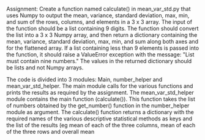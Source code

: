 Assignment: 
Create a function named calculate() in mean_var_std.py that uses Numpy 
to output the mean, variance, standard deviation, max, min, and sum 
of the rows, columns, and elements in a 3 x 3 array.
The input of the function should be a list containing 9 digits. 
The function should convert the list into a 3 x 3 Numpy array, 
and then return a dictionary containing the mean, variance, standard deviation, max, min, and sum 
along both axes and for the flattened array.
If a list containing less than 9 elements is passed into the function, 
it should raise a ValueError exception with the message: "List must contain nine numbers." 
The values in the returned dictionary should be lists and not Numpy arrays.

The code is divided into 3 modules:
Main, number_helper and mean_var_std_helper.
The main module calls for the various functions and prints the results as required by the assignment.
The mean_var_std_helper module contains the main function (calculate()). 
This function takes the list of numbers obtained by the get_number() function in the number_helper module as argument.
The calculate() function returns a dictionary with the required names of the various descriptive statistical methods as keys 
and the list of the results (eg mean of each of the three columns, mean of each of the three rows and overall mean
